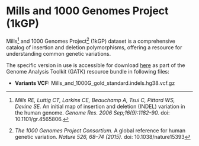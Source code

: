 
# Mills and 1000 Genomes Project (1kGP)

Mills[^1] and 1000 Genomes Project[^2] (1kGP) dataset is a comprehensive catalog of insertion and deletion polymorphisms, offering a resource for understanding common genetic variations.

The specific version in use is accessible for download [here](https://console.cloud.google.com/storage/browser/genomics-public-data/resources/broad/hg38/v0/) as part of the Genome Analysis Toolkit (GATK) resource bundle in following files:

- **Variants VCF:** Mills_and_1000G_gold_standard.indels.hg38.vcf.gz


[^1]: *Mills RE, Luttig CT, Larkins CE, Beauchamp A, Tsui C, Pittard WS, Devine SE.* An initial map of insertion and deletion (INDEL) variation in the human genome. *Genome Res. 2006 Sep;16(9):1182-90.* doi: 10.1101/gr.4565806.

[^2]: *The 1000 Genomes Project Consortium.* A global reference for human genetic variation. *Nature 526, 68–74 (2015).* doi: 10.1038/nature15393
